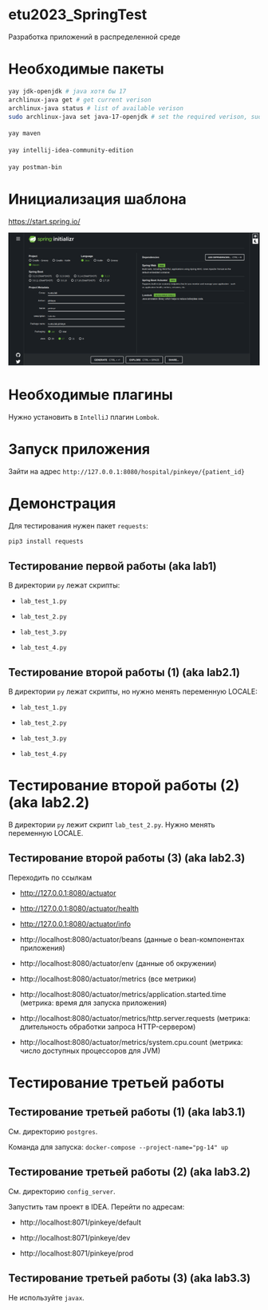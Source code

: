 # etu2023_SpringTest

Разработка приложений в распределенной среде

# Необходимые пакеты

``` bash
yay jdk-openjdk # java хотя бы 17
archlinux-java get # get current verison
archlinux-java status # list of available verison
sudo archlinux-java set java-17-openjdk # set the required verison, such as java-17-openjdk

yay maven

yay intellij-idea-community-edition

yay postman-bin
```

# Инициализация шаблона

https://start.spring.io/

![](./imgs/spring_start.png)

# Необходимые плагины

Нужно установить в `IntelliJ` плагин `Lombok`.

# Запуск приложения

Зайти на адрес `http://127.0.0.1:8080/hospital/pinkeye/{patient_id}`

# Демонстрация

Для тестирования нужен пакет `requests`:

``` bash
pip3 install requests
```

## Тестирование первой работы (aka lab1)

В директории `py` лежат скрипты:

- `lab_test_1.py`

- `lab_test_2.py`

- `lab_test_3.py`

- `lab_test_4.py`

## Тестирование второй работы (1) (aka lab2.1)

В директории `py` лежат скрипты, но нужно менять переменную LOCALE:

- `lab_test_1.py`

- `lab_test_2.py`

- `lab_test_3.py`

- `lab_test_4.py`

# Тестирование второй работы (2) (aka lab2.2)

В директории `py` лежит скрипт `lab_test_2.py`. Нужно менять переменную LOCALE.

## Тестирование второй работы (3) (aka lab2.3)

Переходить по ссылкам

- http://127.0.0.1:8080/actuator

- http://127.0.0.1:8080/actuator/health

- http://127.0.0.1:8080/actuator/info

- http://localhost:8080/actuator/beans (данные о bean-компонентах приложения)

- http://localhost:8080/actuator/env (данные об окружении)

- http://localhost:8080/actuator/metrics (все метрики)

- http://localhost:8080/actuator/metrics/application.started.time (метрика: время для запуска приложения)

- http://localhost:8080/actuator/metrics/http.server.requests (метрика: длительность обработки запроса HTTP-сервером)

- http://localhost:8080/actuator/metrics/system.cpu.count (метрика: число доступных процессоров для JVM)

# Тестирование третьей работы

## Тестирование третьей работы (1) (aka lab3.1)

<!-- https://slurm.io/blog/tpost/i5ikrm9fj1-hranenie-dannih-v-docker -->

См. директорию `postgres`.

Команда для запуска: `docker-compose --project-name="pg-14" up`

## Тестирование третьей работы (2) (aka lab3.2)

См. директорию `config_server`.

Запустить там проект в IDEA. Перейти по адресам:

- http://localhost:8071/pinkeye/default

- http://localhost:8071/pinkeye/dev

- http://localhost:8071/pinkeye/prod

## Тестирование третьей работы (3) (aka lab3.3)

Не используйте `javax`.
